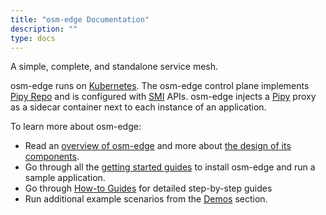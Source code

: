 ```yaml
---
title: "osm-edge Documentation"
description: ""
type: docs
---
```


A simple, complete, and standalone service mesh.

osm-edge runs on [Kubernetes](https://kubernetes.io/). The osm-edge control plane implements [Pipy Repo](https://flomesh.io/pipy/docs/en/operating/repo/0-intro) and is configured with [SMI](https://smi-spec.io/) APIs. osm-edge injects a [Pipy](https://flomesh.io/pipy) proxy as a sidecar container next to each instance of an application.

To learn more about osm-edge:

* Read an [overview of osm-edge](/docs/overview/about/) and more about [the design of its components](/docs/overview/osm_components/).
* Go through all the [getting started guides](/docs/getting_started/) to install osm-edge and run a sample application.
* Go through [How-to Guides](/docs/guides/) for detailed step-by-step guides
* Run additional example scenarios from the [Demos](/docs/demos/) section.
